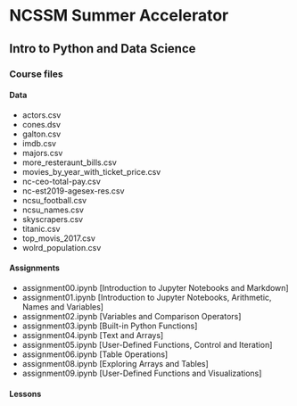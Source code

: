 # NCSSM Summer Accelerator

##  Intro to Python and Data Science

### Course files

#### Data

- actors.csv
- cones.dsv
- galton.csv
- imdb.csv
- majors.csv
- more_resteraunt_bills.csv
- movies_by_year_with_ticket_price.csv
- nc-ceo-total-pay.csv
- nc-est2019-agesex-res.csv
- ncsu_football.csv
- ncsu_names.csv
- skyscrapers.csv
- titanic.csv
- top_movis_2017.csv
- wolrd_population.csv

#### Assignments

- assignment00.ipynb [Introduction to Jupyter Notebooks and Markdown]
- assignment01.ipynb [Introduction to Jupyter Notebooks, Arithmetic, Names and Variables]
- assignment02.ipynb [Variables and Comparison Operators]
- assignment03.ipynb [Built-in Python Functions]
- assignment04.ipynb [Text and Arrays]
- assignment05.ipynb [User-Defined Functions, Control and Iteration]
- assignment06.ipynb [Table Operations]
- assignment08.ipynb [Exploring Arrays and Tables]
- assignment09.ipynb [User-Defined Functions and Visualizations]


#### Lessons
